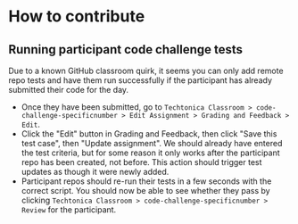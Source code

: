 # How to contribute

## Running participant code challenge tests

Due to a known GitHub classroom quirk, it seems you can only add remote repo tests and have them run successfully if the participant has already submitted their code for the day.  

- Once they have been submitted, go to `Techtonica Classroom > code-challenge-specificnumber > Edit Assignment > Grading and Feedback > Edit`.  
- Click the "Edit" button in Grading and Feedback, then click "Save this test case", then "Update assignment".  We should already have entered the test criteria, but for some reason it only works after the participant repo has been created, not before. This action should trigger test updates as though it were newly added.
- Participant repos should re-run their tests in a few seconds with the correct script.  You should now be able to see whether they pass by clicking `Techtonica Classroom > code-challenge-specificnumber > Review` for the participant.
